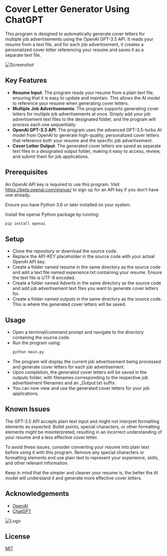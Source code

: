 
# Cover Letter Generator Using ChatGPT

This program is designed to automatically generate cover letters for multiple job advertisements using the OpenAI GPT-3.5 API. It reads your resume from a text file, and for each job advertisement, it creates a personalized cover letter referencing your resume and saves it as a separate text file.


![Screenshot](https://i.gyazo.com/8cf3c0f2132d604a0aae9498246bc96d.png)

## Key Features

- **Resume Input**: The program reads your resume from a plain text file, ensuring that it is easy to update and maintain. This allows the AI model to reference your resume when generating cover letters.
- **Multiple Job Advertisements**: The program supports generating cover letters for multiple job advertisements at once. Simply add your job advertisement text files to the designated folder, and the program will process each one sequentially.
- **OpenAI GPT-3.5 API**: The program uses the advanced GPT-3.5-turbo AI model from OpenAI to generate high-quality, personalized cover letters that reference both your resume and the specific job advertisement.
- **Cover Letter Output**: The generated cover letters are saved as separate text files in a designated output folder, making it easy to access, review, and submit them for job applications.

## Prerequisites

An OpenAI API key is required to use this program. Visit https://beta.openai.com/signup/ to sign up for an API key if you don't have one already.

Ensure you have Python 3.6 or later installed on your system.

Install the openai Python package by running:
```bash
pip install openai
```
## Setup

- Clone the repository or download the source code.
- Replace the API-KEY placeholder in the source code with your actual OpenAI API key.
- Create a folder named resume in the same directory as the source code and add a text file named experience.txt containing your resume. Ensure the text file is UTF-8 encoded.
- Create a folder named Adverts in the same directory as the source code and add job advertisement text files you want to generate cover letters for.
- Create a folder named outputs in the same directory as the source code. This is where the generated cover letters will be saved.


## Usage

- Open a terminal/command prompt and navigate to the directory containing the source code.
- Run the program using:
  ```bash
  python main.py
  ```
- The program will display the current job advertisement being processed and generate cover letters for each job advertisement.
- Upon completion, the generated cover letters will be saved in the outputs folder, with filenames corresponding to the respective job advertisement filenames and an _Output.txt suffix.
- You can now view and use the generated cover letters for your job applications.

## Known Issues

The GPT-3.5 API accepts plain text input and might not interpret formatting elements as expected. Bullet points, special characters, or other formatting elements might be misinterpreted, resulting in an incorrect understanding of your resume and a less effective cover letter.

To avoid these issues, consider converting your resume into plain text before using it with this program. Remove any special characters or formatting elements and use plain text to represent your experience, skills, and other relevant information.

Keep in mind that the simpler and cleaner your resume is, the better the AI model will understand it and generate more effective cover letters.

## Acknowledgements

 - [OpenAI](https://github.com/openai/openai-python)
 - [ChatGPT](https://openai.com/blog/chatgpt)

![Logo](https://i.imgur.com/BBhcHDx.gif)


## License

[MIT](https://choosealicense.com/licenses/mit/)



